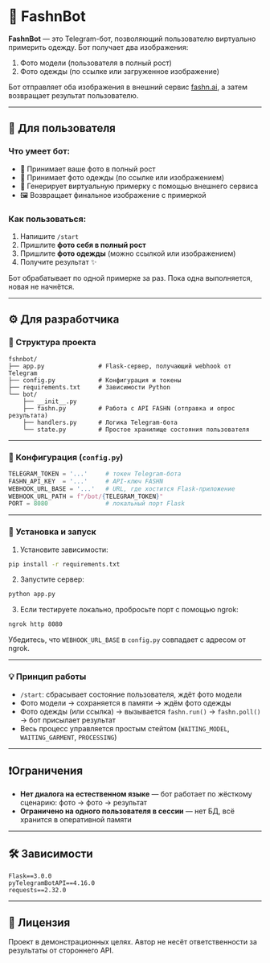 
# 👗 FashnBot

**FashnBot** — это Telegram-бот, позволяющий пользователю виртуально примерить одежду. Бот получает два изображения:  
1. Фото модели (пользователя в полный рост)  
2. Фото одежды (по ссылке или загруженное изображение)

Бот отправляет оба изображения в внешний сервис [fashn.ai](https://fashn.ai), а затем возвращает результат пользователю.

---

## 🧑 Для пользователя

### Что умеет бот:

- 📸 Принимает ваше фото в полный рост
- 👗 Принимает фото одежды (по ссылке или изображением)
- 🤖 Генерирует виртуальную примерку с помощью внешнего сервиса
- 🖼 Возвращает финальное изображение с примеркой

### Как пользоваться:

1. Напишите `/start`
2. Пришлите **фото себя в полный рост**
3. Пришлите **фото одежды** (можно ссылкой или изображением)
4. Получите результат ✨

Бот обрабатывает по одной примерке за раз. Пока одна выполняется, новая не начнётся.

---

## ⚙️ Для разработчика

### 📁 Структура проекта

```
fshnbot/
├── app.py               # Flask-сервер, получающий webhook от Telegram
├── config.py            # Конфигурация и токены
├── requirements.txt     # Зависимости Python
└── bot/
    ├── __init__.py
    ├── fashn.py         # Работа с API FASHN (отправка и опрос результата)
    ├── handlers.py      # Логика Telegram-бота
    └── state.py         # Простое хранилище состояния пользователя
```

---

### 🔐 Конфигурация (`config.py`)

```python
TELEGRAM_TOKEN = '...'     # токен Telegram-бота
FASHN_API_KEY  = '...'     # API-ключ FASHN
WEBHOOK_URL_BASE = '...'   # URL, где хостится Flask-приложение
WEBHOOK_URL_PATH = f"/bot/{TELEGRAM_TOKEN}"
PORT = 8080                # локальный порт Flask
```

---

### 🚀 Установка и запуск

1. Установите зависимости:

```bash
pip install -r requirements.txt
```

2. Запустите сервер:

```bash
python app.py
```

3. Если тестируете локально, пробросьте порт с помощью ngrok:

```bash
ngrok http 8080
```

Убедитесь, что `WEBHOOK_URL_BASE` в `config.py` совпадает с адресом от ngrok.

---

### 💡 Принцип работы

- `/start`: сбрасывает состояние пользователя, ждёт фото модели
- Фото модели → сохраняется в памяти → ждём фото одежды
- Фото одежды (или ссылка) → вызывается `fashn.run()` → `fashn.poll()` → бот присылает результат
- Весь процесс управляется простым стейтом (`WAITING_MODEL`, `WAITING_GARMENT`, `PROCESSING`)

---

## ❗️Ограничения

- **Нет диалога на естественном языке** — бот работает по жёсткому сценарию: фото → фото → результат
- **Ограничено на одного пользователя в сессии** — нет БД, всё хранится в оперативной памяти

---

## 🛠 Зависимости

```
Flask==3.0.0
pyTelegramBotAPI==4.16.0
requests==2.32.0
```

---

## 📄 Лицензия

Проект в демонстрационных целях. Автор не несёт ответственности за результаты от стороннего API.

